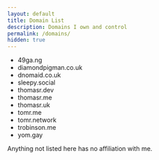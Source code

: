 ```yaml
---
layout: default
title: Domain List
description: Domains I own and control
permalink: /domains/
hidden: true
---
```


- 49ga.ng
- diamondpigman.co.uk
- dnomaid.co.uk
- sleepy.social
- thomasr.dev
- thomasr.me
- thomasr.uk
- tomr.me
- tomr.network
- trobinson.me
- yom.gay

Anything not listed here has no affiliation with me.
